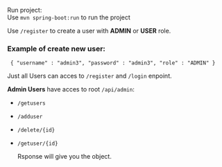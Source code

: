 Run project:  
Use `mvn spring-boot:run` to run the project

Use `/register` to create a user with **ADMIN** or **USER** role.  
### Example of create new user:  
` {
"username" : "admin3",
"password" : "admin3",
"role" : "ADMIN"
}`

Just all Users can acces to `/register` and `/login` enpoint. 

**Admin Users** have acces to root `/api/admin`:  
- `/getusers`
- `/adduser`
- `/delete/{id}`
- `/getuser/{id}`
    
  Rsponse will give you the object.

  
